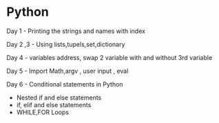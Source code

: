 # Python

Day 1 - Printing the strings and names with index

Day 2 ,3 - Using lists,tupels,set,dictionary

Day 4 - variables address, swap 2 variable with and without 3rd variable

Day 5 - Import Math,argv , user input , eval  

Day 6 - Conditional statements in Python
- Nested if and else statements
- if, elif and else statements
- WHILE,FOR Loops


